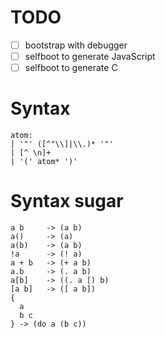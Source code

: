 # TODO
- [ ] bootstrap with debugger
- [ ] selfboot to generate JavaScript
- [ ] selfboot to generate C

# Syntax
```
atom:
| '"' ([^"\\]|\\.)* '"'
| [^ \n]+
| '(' atom* ')'
```

# Syntax sugar
```
a b     -> (a b)
a()     -> (a)
a(b)    -> (a b)
!a      -> (! a)
a + b   -> (+ a b)
a.b     -> (. a b)
a[b]    -> ((. a [) b)
[a b]   -> ([ a b])
{
  a
  b c
} -> (do a (b c))
```
